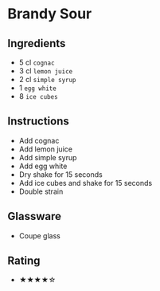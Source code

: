 # Brandy Sour

## Ingredients
- 5 cl `cognac`
- 3 cl `lemon juice`
- 2 cl `simple syrup`
- 1 `egg white`
- 8 `ice cubes`

## Instructions
- Add cognac
- Add lemon juice
- Add simple syrup
- Add egg white
- Dry shake for 15 seconds
- Add ice cubes and shake for 15 seconds
- Double strain

## Glassware
- Coupe glass

## Rating
- ★★★★☆